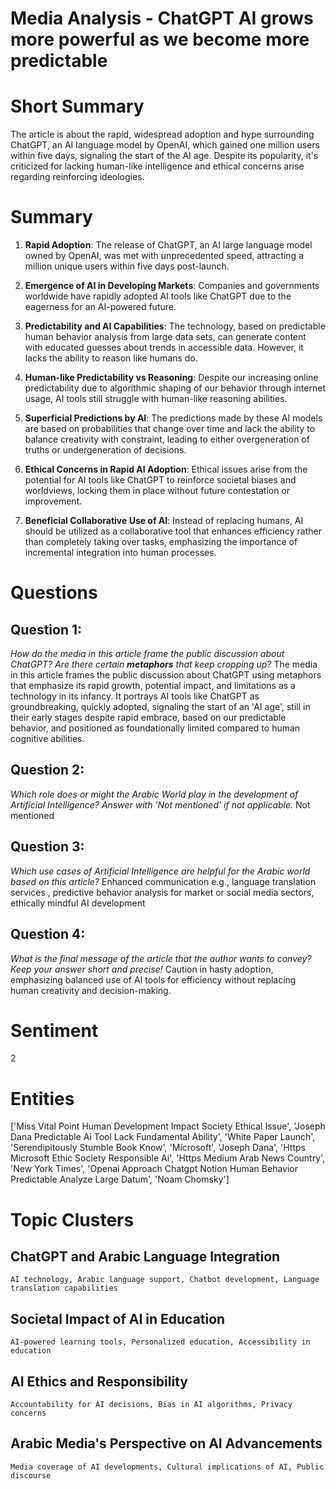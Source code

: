 # Media Analysis - ChatGPT AI grows more powerful as we become more predictable

# Short Summary
The article is about the rapid, widespread adoption and hype surrounding ChatGPT, an AI language model by OpenAI, which gained one million users within five days, signaling the start of the AI age. Despite its popularity, it's criticized for lacking human-like intelligence and ethical concerns arise regarding reinforcing ideologies.

# Summary
1. **Rapid Adoption**: The release of ChatGPT, an AI large language model owned by OpenAI, was met with unprecedented speed, attracting a million unique users within five days post-launch.
 
2. **Emergence of AI in Developing Markets**: Companies and governments worldwide have rapidly adopted AI tools like ChatGPT due to the eagerness for an AI-powered future.
3. **Predictability and AI Capabilities**: The technology, based on predictable human behavior analysis from large data sets, can generate content with educated guesses about trends in accessible data. However, it lacks the ability to reason like humans do.
 
4. **Human-like Predictability vs Reasoning**: Despite our increasing online predictability due to algorithmic shaping of our behavior through internet usage, AI tools still struggle with human-like reasoning abilities.
 
5. **Superficial Predictions by AI**: The predictions made by these AI models are based on probabilities that change over time and lack the ability to balance creativity with constraint, leading to either overgeneration of truths or undergeneration of decisions.
6. **Ethical Concerns in Rapid AI Adoption**: Ethical issues arise from the potential for AI tools like ChatGPT to reinforce societal biases and worldviews, locking them in place without future contestation or improvement.
 
7. **Beneficial Collaborative Use of AI**: Instead of replacing humans, AI should be utilized as a collaborative tool that enhances efficiency rather than completely taking over tasks, emphasizing the importance of incremental integration into human processes.

# Questions
## Question 1:
*How do the media in this article frame the public discussion about ChatGPT? Are there certain **metaphors** that keep cropping up?*
The media in this article frames the public discussion about ChatGPT using metaphors that emphasize its rapid growth, potential impact, and limitations as a technology in its infancy. It portrays AI tools like ChatGPT as groundbreaking, quickly adopted, signaling the start of an 'AI age', still in their early stages despite rapid embrace, based on our predictable behavior, and positioned as foundationally limited compared to human cognitive abilities.
## Question 2:
*Which role does or might the Arabic World play in the development of Artificial Intelligence? Answer with 'Not mentioned' if not applicable.*
Not mentioned
## Question 3:
*Which use cases of Artificial Intelligence are helpful for the Arabic world based on this article?*
Enhanced communication e.g., language translation services , predictive behavior analysis for market or social media sectors, ethically mindful AI development
## Question 4:
*What is the final message of the article that the author wants to convey? Keep your answer short and precise!*
Caution in hasty adoption, emphasizing balanced use of AI tools for efficiency without replacing human creativity and decision-making.

# Sentiment
2

# Entities
['Miss Vital Point Human Development Impact Society Ethical Issue', 'Joseph Dana Predictable Ai Tool Lack Fundamental Ability', 'White Paper Launch', 'Serendipitously Stumble Book Know', 'Microsoft', 'Joseph Dana', 'Https Microsoft Ethic Society Responsible Ai', 'Https Medium Arab News Country', 'New York Times', 'Openai Approach Chatgpt Notion Human Behavior Predictable Analyze Large Datum', 'Noam Chomsky']

# Topic Clusters
## ChatGPT and Arabic Language Integration
	AI technology, Arabic language support, Chatbot development, Language translation capabilities
## Societal Impact of AI in Education
	AI-powered learning tools, Personalized education, Accessibility in education
## AI Ethics and Responsibility
	Accountability for AI decisions, Bias in AI algorithms, Privacy concerns
## Arabic Media's Perspective on AI Advancements
	Media coverage of AI developments, Cultural implications of AI, Public discourse

